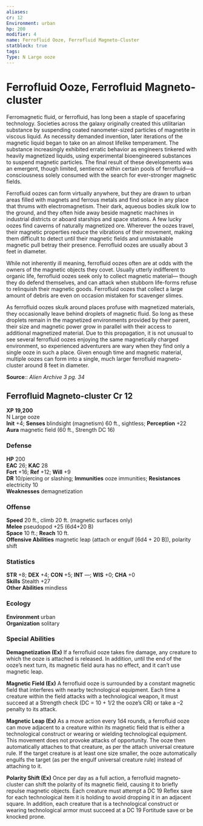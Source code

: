 ```yaml
---
aliases: 
cr: 12
Environment: urban  
hp: 200
modifier: 4
name: Ferrofluid Ooze, Ferrofluid Magneto-Cluster
statblock: true
tags: 
Type: N Large ooze  
---
```


# Ferrofluid Ooze, Ferrofluid Magneto-cluster

Ferromagnetic fluid, or ferrofluid, has long been a staple of spacefaring technology. Societies across the galaxy originally created this utilitarian substance by suspending coated nanometer-sized particles of magnetite in viscous liquid. As necessity demanded invention, later iterations of the magnetic liquid began to take on an almost lifelike temperament. The substance increasingly exhibited erratic behavior as engineers tinkered with heavily magnetized liquids, using experimental bioengineered substances to suspend magnetic particles. The final result of these developments was an emergent, though limited, sentience within certain pools of ferrofluid—a consciousness solely consumed with the search for ever-stronger magnetic fields.

Ferrofluid oozes can form virtually anywhere, but they are drawn to urban areas filled with magnets and ferrous metals and find solace in any place that thrums with electromagnetism. Their dark, aqueous bodies skulk low to the ground, and they often hide away beside magnetic machines in industrial districts or aboard starships and space stations. A few lucky oozes find caverns of naturally magnetized ore. Wherever the oozes travel, their magnetic properties reduce the vibrations of their movement, making them difficult to detect until their magnetic fields and unmistakable magnetic pull betray their presence. Ferrofluid oozes are usually about 3 feet in diameter.

While not inherently ill meaning, ferrofluid oozes often are at odds with the owners of the magnetic objects they covet. Usually utterly indifferent to organic life, ferrofluid oozes seek only to collect magnetic material— though they do defend themselves, and can attack when stubborn life-forms refuse to relinquish their magnetic goods. Ferrofluid oozes that collect a large amount of debris are even on occasion mistaken for scavenger slimes.

As ferrofluid oozes skulk around places profuse with magnetized materials, they occasionally leave behind droplets of magnetic fluid. So long as these droplets remain in the magnetized environments provided by their parent, their size and magnetic power grow in parallel with their access to additional magnetized material. Due to this propagation, it is not unusual to see several ferrofluid oozes enjoying the same magnetically charged environment, so experienced adventurers are wary when they find only a single ooze in such a place. Given enough time and magnetic material, multiple oozes can form into a single, much larger ferrofluid magneto-cluster around 8 feet in diameter.

**Source**:: _Alien Archive 3 pg. 34_

## Ferrofluid Magneto-cluster Cr 12

**XP 19,200**  
N Large ooze  
**Init** +4; **Senses** blindsight (magnetism) 60 ft., sightless; **Perception** +22  
**Aura** magnetic field (60 ft., Strength DC 16)

### Defense

**HP** 200  
**EAC** 26; **KAC** 28  
**Fort** +16; **Ref** +12; **Will** +9  
**DR** 10/piercing or slashing; **Immunities** ooze immunities; **Resistances** electricity 10  
**Weaknesses** demagnetization

### Offense

**Speed** 20 ft., climb 20 ft. (magnetic surfaces only)  
**Melee** pseudopod +25 (6d4+20 B)  
**Space** 10 ft.; **Reach** 10 ft.  
**Offensive Abilities** magnetic leap (attach or engulf \[6d4 + 20 B\]), polarity shift

### Statistics

**STR** +8; **DEX** +4; **CON** +5; **INT** —; **WIS** +0; **CHA** +0  
**Skills** Stealth +27  
**Other Abilities** mindless

### Ecology

**Environment** urban  
**Organization** solitary

### Special Abilities

**Demagnetization (Ex)** If a ferrofluid ooze takes fire damage, any creature to which the ooze is attached is released. In addition, until the end of the ooze’s next turn, its magnetic field aura has no effect, and it can’t use magnetic leap.

**Magnetic Field (Ex)** A ferrofluid ooze is surrounded by a constant magnetic field that interferes with nearby technological equipment. Each time a creature within the field attacks with a technological weapon, it must succeed at a Strength check (DC = 10 + 1/2 the ooze’s CR) or take a –2 penalty to its attack.

**Magnetic Leap (Ex)** As a move action every 1d4 rounds, a ferrofluid ooze can move adjacent to a creature within its magnetic field that is either a technological construct or wearing or wielding technological equipment. This movement does not provoke attacks of opportunity. The ooze then automatically attaches to that creature, as per the attach universal creature rule. If the target creature is at least one size smaller, the ooze automatically engulfs the target (as per the engulf universal creature rule) instead of attaching to it.

**Polarity Shift (Ex)** Once per day as a full action, a ferrofluid magneto-cluster can shift the polarity of its magnetic field, causing it to briefly repulse magnetic objects. Each creature must attempt a DC 19 Reflex save for each technological item it is holding to avoid dropping it in an adjacent square. In addition, each creature that is a technological construct or wearing technological armor must succeed at a DC 19 Fortitude save or be knocked prone.
